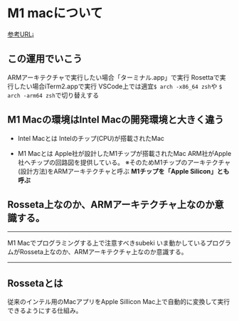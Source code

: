 # M1 macについて

[参考URL¡](https://zenn.dev/osuzuki/articles/a535b2840bbea3)

## この運用でいこう

ARMアーキテクチャで実行したい場合「ターミナル.app」で実行
Rosettaで実行したい場合iTerm2.appで実行
VSCode上では適宜`$ arch -x86_64 zsh`や `$ arch -arm64 zsh`で切り替えする


## M1 Macの環境はIntel Macの開発環境と大きく違う

- Intel Macとは
Intelのチップ(CPU)が搭載されたMac

- M1 Macとは
Apple社が設計したM1チップが搭載されたMac
ARM社がApple社へチップの回路図を提供している。
※そのためM1チップのアーキテクチャ(設計方法)をARMアーキテクチャと呼ぶ
**M1チップを「Apple Silicon」とも呼ぶ**

## Rosseta上なのか、ARMアーキテクチャ上なのか意識する。

---
M1 Macでプログラミングする上で注意すべきsubeki
いま動かしているプログラムがRosseta上なのか、ARMアーキテクチャ上なのか意識する。

---

## Rossetaとは

従来のインテル用のMacアプリをApple Sillicon Mac上で自動的に変換して実行できるようにする仕組み。
